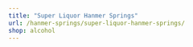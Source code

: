 ```yaml
---
title: "Super Liquor Hanmer Springs"
url: /hanmer-springs/super-liquor-hanmer-springs/
shop: alcohol
---
```


